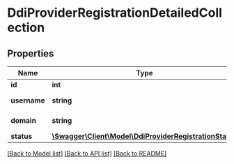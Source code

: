 # DdiProviderRegistrationDetailedCollection

## Properties
Name | Type | Description | Notes
------------ | ------------- | ------------- | -------------
**id** | **int** |  | [optional] 
**username** | **string** |  | [default to '']
**domain** | **string** |  | [default to '']
**status** | [**\Swagger\Client\Model\DdiProviderRegistrationStatus**](DdiProviderRegistrationStatus.md) |  | [optional] 

[[Back to Model list]](../README.md#documentation-for-models) [[Back to API list]](../README.md#documentation-for-api-endpoints) [[Back to README]](../README.md)


